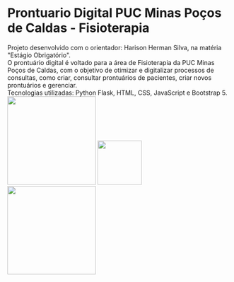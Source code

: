 # Prontuario Digital PUC Minas Poços de Caldas - Fisioterapia
Projeto desenvolvido com o orientador: Harison Herman Silva, na matéria "Estágio Obrigatório". <br>
O prontuário digital é voltado para a área de Fisioterapia da PUC Minas Poços de Caldas, com o objetivo de otimizar e digitalizar processos de consultas, como criar, consultar prontuários de pacientes, criar novos prontuários e gerenciar. <br>
Tecnologias utilizadas: Python Flask, HTML, CSS, JavaScript e Bootstrap 5. <br>
<img src="https://www.nicepng.com/png/full/198-1983860_serving-raspberry-pi-with-flask-django-vs-flask.png" width="200"/>
<img src="https://logospng.org/download/bootstrap/bootstrap-1024.png" width="100"/>
<img src="https://www.freepnglogos.com/uploads/javascript/logo-html-5-css-javascript-source-code-for-the-taking-23.png" width="200"/>

